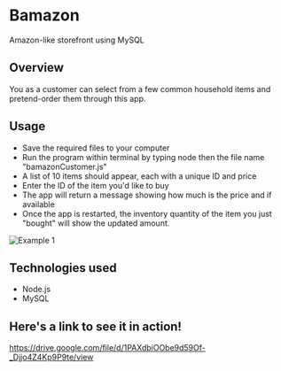 # Bamazon
Amazon-like storefront using MySQL 

## Overview
You as a customer can select from a few common household items and pretend-order them through this app.     

## Usage
- Save the required files to your computer
- Run the program within terminal by typing node then the file name "bamazonCustomer.js"
- A list of 10 items should appear, each with a unique ID and price
- Enter the ID of the item you'd like to buy
- The app will return a message showing how much is the price and if available
- Once the app is restarted, the inventory quantity of the item you just "bought" will show the updated amount.  

![Example 1](https://i.imgur.com/iLg199D.png)


## Technologies used
- Node.js
- MySQL

## Here's a link to see it in action!  
https://drive.google.com/file/d/1PAXdbiOObe9d59Of-_Djjo4Z4Kp9P9te/view


